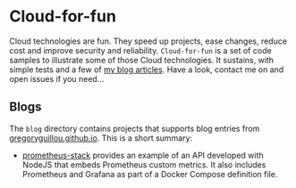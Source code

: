 # Cloud-for-fun

Cloud technologies are fun. They speed up projects, ease changes, reduce cost
and improve security and reliability. `Cloud-for-fun` is a set of code samples
to illustrate some of those Cloud technologies. It sustains, with simple tests
and a few of [my blog articles](https://gregoryguillou.github.io). Have a look,
contact me on and open issues if you need...

## Blogs

The `blog` directory contains projects that supports blog entries from
[gregoryguillou.github.io](https://gregoryguillou.github.io). This is a short
summary:

- [prometheus-stack](https://github.com/gregoryguillou/cloud-for-fun/blog/prometheus-stack)
  provides an example of an API developed with NodeJS that embeds Prometheus
  custom metrics. It also includes Prometheus and Grafana as part of a Docker
  Compose definition file.
